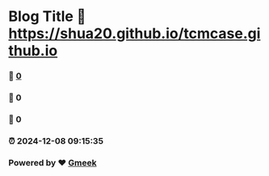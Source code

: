 # Blog Title :link: https://shua20.github.io/tcmcase.github.io 
### :page_facing_up: [0](https://shua20.github.io/tcmcase.github.io/tag.html) 
### :speech_balloon: 0 
### :hibiscus: 0 
### :alarm_clock: 2024-12-08 09:15:35 
### Powered by :heart: [Gmeek](https://github.com/Meekdai/Gmeek)
